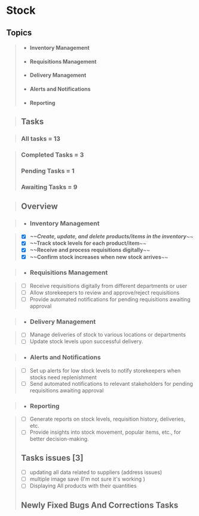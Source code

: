 # Stock

## Topics

> -   #### Inventory Management
> -   #### Requisitions Management
> -   #### Delivery Management
> -   #### Alerts and Notifications
> -   #### Reporting

> ## Tasks

> ### All tasks = 13

> ### Completed Tasks = 3
>
> ### Pending Tasks = 1
>
> ### Awaiting Tasks = 9

> ## Overview

> -   ### Inventory Management

> -   [x] **_~~Create, update, and delete products/items in the inventory_**~~
> -   [x] **~~Track stock levels for each product/item**~~
> -   [x] **~~Receive and process requisitions digitally**~~
> -   [x] **~~Confirm stock increases when new stock arrives**~~

> -   ### Requisitions Management

> -   [ ] Receive requisitions digitally from different departments or user
> -   [ ] Allow storekeepers to review and approve/reject requisitions
> -   [ ] Provide automated notifications for pending requisitions awaiting approval

> -   ### Delivery Management

> -   [ ] Manage deliveries of stock to various locations or departments
> -   [ ] Update stock levels upon successful delivery.

> -   ### Alerts and Notifications

> -   [ ] Set up alerts for low stock levels to notify storekeepers when stocks need replenishment
> -   [ ] Send automated notifications to relevant stakeholders for pending requisitions awaiting approval

> -   ### Reporting

> -   [ ] Generate reports on stock levels, requisition history, deliveries, etc.
> -   [ ] Provide insights into stock movement, popular items, etc., for better decision-making.
>
> ## Tasks issues [3]
>
> -   [ ] updating all data related to suppliers (address issues)
> -   [ ] multiple image save (I'm not sure it's working )
> -   [ ] Displaying All products with their quantities
>
> ## Newly Fixed Bugs And Corrections Tasks
